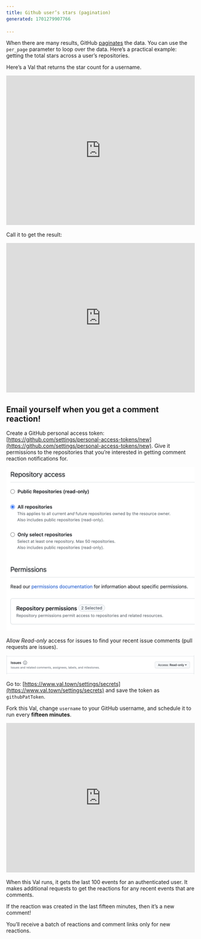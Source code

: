```yaml
---
title: Github user’s stars (pagination)
generated: 1701279907766

---
```


When there are many results, GitHub
[paginates](https://docs.github.com/en/rest/guides/using-pagination-in-the-rest-api?apiVersion=2022-11-28#about-pagination)
the data. You can use the `per_page` parameter to loop over the data. Here’s a
practical example: getting the total stars across a user’s repositories.

Here’s a Val that returns the star count for a username.

<div class="not-content">
  <iframe src="https://www.val.town/embed/vtdocs.getGithubStars" width="100%" frameborder="no" style="height: 400px;">
    &#x20;
  </iframe>
</div>

Call it to get the result:

<div class="not-content">
  <iframe src="https://www.val.town/embed/vtdocs.steveGithubStars" width="100%" frameborder="no" style="height: 400px;">
    &#x20;
  </iframe>
</div>

## Email yourself when you get a comment reaction!

Create a GitHub personal access token:
[https://github.com/settings/personal-access-tokens/new](https://github.com/settings/personal-access-tokens/new).
Give it permissions to the repositories that you’re interested in getting
comment reaction notifications for.

![Screenshot 2023-06-13 at 14.36.38.png](./github-users-stars-pagination/screenshot_2023-06-13_at_143638.png)

Allow _Read-only_ access for issues to find your recent issue comments (pull
requests are issues).

![Untitled](./github-users-stars-pagination/untitled.png)

Go to:
[https://www.val.town/settings/secrets](https://www.val.town/settings/secrets)
and save the token as `githubPatToken`.

Fork this Val, change `username` to your GitHub username, and schedule it to run
every **fifteen minutes**.

<div class="not-content">
  <iframe src="https://www.val.town/embed/vtdocs.emailGithubReactions" width="100%" frameborder="no" style="height: 400px;">
    &#x20;
  </iframe>
</div>

When this Val runs, it gets the last 100 events for an authenticated user. It
makes additional requests to get the reactions for any recent events that are
comments.

If the reaction was created in the last fifteen minutes, then it’s a new
comment!

You’ll receive a batch of reactions and comment links only for new reactions.
